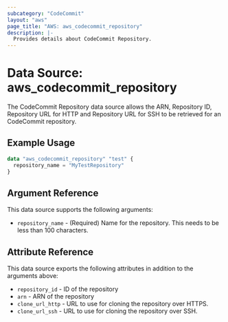 ```yaml
---
subcategory: "CodeCommit"
layout: "aws"
page_title: "AWS: aws_codecommit_repository"
description: |-
  Provides details about CodeCommit Repository.
---
```


# Data Source: aws_codecommit_repository

The CodeCommit Repository data source allows the ARN, Repository ID, Repository URL for HTTP and Repository URL for SSH to be retrieved for an CodeCommit repository.

## Example Usage

```terraform
data "aws_codecommit_repository" "test" {
  repository_name = "MyTestRepository"
}
```

## Argument Reference

This data source supports the following arguments:

* `repository_name` - (Required) Name for the repository. This needs to be less than 100 characters.

## Attribute Reference

This data source exports the following attributes in addition to the arguments above:

* `repository_id` - ID of the repository
* `arn` - ARN of the repository
* `clone_url_http` - URL to use for cloning the repository over HTTPS.
* `clone_url_ssh` - URL to use for cloning the repository over SSH.
